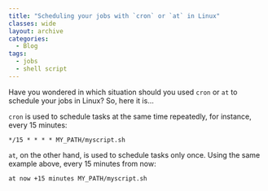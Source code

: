```yaml
---
title: "Scheduling your jobs with `cron` or `at` in Linux"
classes: wide
layout: archive
categories:
  - Blog
tags:
  - jobs
  - shell script
---
```

Have you wondered in which situation should you used `cron` or `at` to schedule your jobs in Linux? So, here it is...

`cron` is used to schedule tasks at the same time repeatedly, for instance, every 15 minutes:

`*/15 * * * * MY_PATH/myscript.sh`

`at`, on the other hand, is used to schedule tasks only once. Using the same example above, every 15 minutes from now:

`at now +15 minutes MY_PATH/myscript.sh`